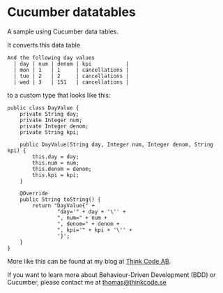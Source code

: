 # Cucumber datatables
A sample using Cucumber data tables.

It converts this data table

```
And the following day values
  | day | num | denom | kpi           |
  | mon | 1   | 1     | cancellations |
  | tue | 2   | 2     | cancellations |
  | wed | 3   | 151   | cancellations |
```

to a custom type that looks like this:

```
public class DayValue {
    private String day;
    private Integer num;
    private Integer denom;
    private String kpi;

    public DayValue(String day, Integer num, Integer denom, String kpi) {
        this.day = day;
        this.num = num;
        this.denom = denom;
        this.kpi = kpi;
    }

    @Override
    public String toString() {
        return "DayValue{" +
                "day='" + day + '\'' +
                ", num=" + num +
                ", denom=" + denom +
                ", kpi='" + kpi + '\'' +
                '}';
    }
}
```

More like this can be found at my blog at [Think Code AB](http://www.thinkcode.se/blog/category/Cucumber).

If you want to learn more about Behaviour-Driven Development (BDD) or Cucumber, please contact me at [thomas@thinkcode.se](mailto:thomas@thinkcode.se)
